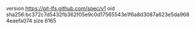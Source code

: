 version https://git-lfs.github.com/spec/v1
oid sha256:bc372c7d5432fb362f05e9c0d17565543e1f6a8d3087a623e5da9684eaefa074
size 6165

